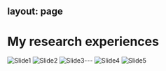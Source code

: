 
layout: page
---

# My research experiences

![Slide1](https://jeenskim.github.io/assets/img/Slide1.PNG)
![Slide2](https://jeenskim.github.io/assets/img/Slide2.PNG)
![Slide3](https://github.com/jeenskim/jeenskim.github.io/assets/143062368/73dd0edf-e47c-4601-a6bd-43e3426985b5)---
![Slide4](https://jeenskim.github.io/assets/img/Slide4.PNG)
![Slide5](https://jeenskim.github.io/assets/img/Slide5.gif)



